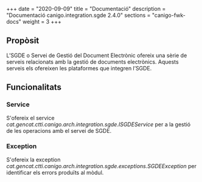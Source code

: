 +++
date        = "2020-09-09"
title       = "Documentació"
description = "Documentació canigo.integration.sgde 2.4.0"
sections    = "canigo-fwk-docs"
weight      = 3
+++

## Propòsit

L’SGDE o Servei de Gestió del Document Electrònic ofereix una sèrie de serveis relacionats amb la gestió de documents electrònics. Aquests serveis els ofereixen les plataformes que integren l’SGDE.

## Funcionalitats

### Service

S'ofereix el service *cat.gencat.ctti.canigo.arch.integration.sgde.ISGDEService* per a la gestió de les operacions amb el servei de SGDE.

### Exception

S'ofereix la exception *cat.gencat.ctti.canigo.arch.integration.sgde.exceptions.SGDEException* per identificar els errors produïts al mòdul.
